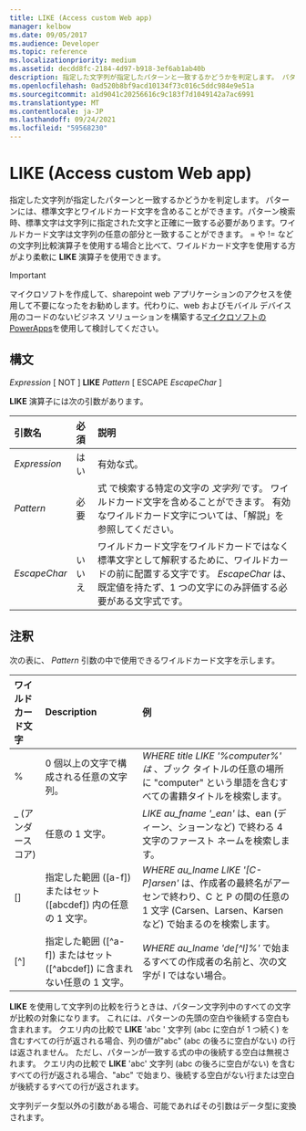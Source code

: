 ```yaml
---
title: LIKE (Access custom Web app)
manager: kelbow
ms.date: 09/05/2017
ms.audience: Developer
ms.topic: reference
ms.localizationpriority: medium
ms.assetid: decdd8fc-2184-4d97-b918-3ef6ab1ab40b
description: 指定した文字列が指定したパターンと一致するかどうかを判定します。 パターンには、標準文字とワイルドカード文字を含めることができます。パターン検索時、標準文字は文字列に指定された文字と正確に一致する必要があります。ワイルドカード文字は文字列の任意の部分と一致することができます。 = や != などの文字列比較演算子を使用する場合と比べて、ワイルドカード文字を使用する方がより柔軟に LIKE 演算子を使用できます。
ms.openlocfilehash: 0ad520b8bf9acd10134f73c016c5ddc984e9e51a
ms.sourcegitcommit: a1d9041c20256616c9c183f7d1049142a7ac6991
ms.translationtype: MT
ms.contentlocale: ja-JP
ms.lasthandoff: 09/24/2021
ms.locfileid: "59568230"
---
```

# <a name="like-access-custom-web-app"></a>LIKE (Access custom Web app)

指定した文字列が指定したパターンと一致するかどうかを判定します。 パターンには、標準文字とワイルドカード文字を含めることができます。パターン検索時、標準文字は文字列に指定された文字と正確に一致する必要があります。ワイルドカード文字は文字列の任意の部分と一致することができます。 = や != などの文字列比較演算子を使用する場合と比べて、ワイルドカード文字を使用する方がより柔軟に **LIKE** 演算子を使用できます。 
  
> [!IMPORTANT]
> マイクロソフトを作成して、sharepoint web アプリケーションのアクセスを使用して不要になったをお勧めします。代わりに、web およびモバイル デバイス用のコードのないビジネス ソリューションを構築する[マイクロソフトの PowerApps](https://powerapps.microsoft.com/en-us/)を使用して検討してください。 
  
## <a name="syntax"></a>構文

 *Expression*  [ NOT ] **LIKE** *Pattern*  [ ESCAPE  *EscapeChar*  ] 
  
**LIKE** 演算子には次の引数があります。 
  
|**引数名**|**必須**|**説明**|
|:-----|:-----|:-----|
| *Expression*  <br/> |はい  <br/> |有効な式。  <br/> |
| *Pattern*  <br/> |必要  <br/> |式 で検索する特定の文字の  *文字列*  です。 ワイルドカード文字を含めることができます。 有効なワイルドカード文字については、「解説」を参照してください。  <br/> |
| *EscapeChar*  <br/> |いいえ  <br/> |ワイルドカード文字をワイルドカードではなく標準文字として解釈するために、ワイルドカードの前に配置する文字です。  *EscapeChar*  は、既定値を持たず、1 つの文字にのみ評価する必要がある文字式です。  <br/> |
   
## <a name="remarks"></a>注釈

次の表に、 *Pattern*  引数の中で使用できるワイルドカード文字を示します。 
  
|**ワイルドカード文字**|**Description**|**例**|
|:-----|:-----|:-----|
|%  <br/> |0 個以上の文字で構成される任意の文字列。  <br/> | *WHERE title LIKE '%computer%' は*  、ブック タイトルの任意の場所に "computer" という単語を含むすべての書籍タイトルを検索します。  <br/> |
|_ (アンダースコア)  <br/> |任意の 1 文字。  <br/> | *LIKE au_fname '_ean'*  は、ean (ディーン、ショーンなど) で終わる 4 文字のファースト ネームを検索します。  <br/> |
|[]  <br/> |指定した範囲 ([a-f]) またはセット ([abcdef]) 内の任意の 1 文字。  <br/> | *WHERE au_lname LIKE '[C-P]arsen'*  は、作成者の最終名がアーセンで終わり、C と P の間の任意の 1 文字 (Carsen、Larsen、Karsen など) で始まるのを検索します。  <br/> |
|[^]  <br/> |指定した範囲 ([^a-f]) またはセット ([^abcdef]) に含まれない任意の 1 文字。  <br/> | *WHERE au_lname 'de[^l]%'*  で始まるすべての作成者の名前と、次の文字が l ではない場合。  <br/> |
   
**LIKE** を使用して文字列の比較を行うときは、パターン文字列中のすべての文字が比較の対象になります。 これには、パターンの先頭の空白や後続する空白も含まれます。 クエリ内の比較で **LIKE** 'abc ' 文字列 (abc に空白が 1 つ続く) を含むすべての行が返される場合、列の値が"abc" (abc の後ろに空白がない) の行は返されません。 ただし、パターンが一致する式の中の後続する空白は無視されます。 クエリ内の比較で **LIKE** 'abc' 文字列 (abc の後ろに空白がない) を含むすべての行が返される場合、"abc" で始まり、後続する空白がない行または空白が後続するすべての行が返されます。 
  
文字列データ型以外の引数がある場合、可能であればその引数はデータ型に変換されます。
  

